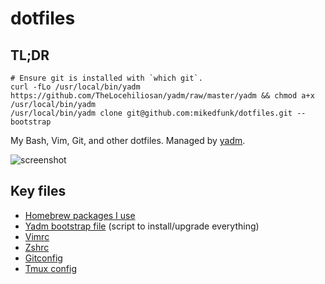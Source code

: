 # dotfiles

## TL;DR
```
# Ensure git is installed with `which git`.
curl -fLo /usr/local/bin/yadm https://github.com/TheLocehiliosan/yadm/raw/master/yadm && chmod a+x /usr/local/bin/yadm
/usr/local/bin/yadm clone git@github.com:mikedfunk/dotfiles.git --bootstrap
```

My Bash, Vim, Git, and other dotfiles. Managed by [yadm](https://thelocehiliosan.github.io/yadm/docs).

![screenshot](https://i.imgur.com/p0TTKI5.jpg)

## Key files

* [Homebrew packages I use](.Brewfile)
* [Yadm bootstrap file](.yadm/bootstrap) (script to install/upgrade everything)
* [Vimrc](.vimrc)
* [Zshrc](.zshrc)
* [Gitconfig](.gitconfig)
* [Tmux config](.tmux.conf)
